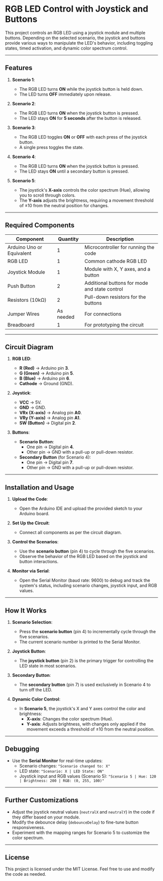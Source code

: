 
# **RGB LED Control with Joystick and Buttons**

This project controls an RGB LED using a joystick module and multiple buttons. Depending on the selected scenario, the joystick and buttons provide various ways to manipulate the LED's behavior, including toggling states, timed activation, and dynamic color spectrum control.

---

## **Features**

1. **Scenario 1**:
   - The RGB LED turns **ON** while the joystick button is held down.
   - The LED turns **OFF** immediately upon release.

2. **Scenario 2**:
   - The RGB LED turns **ON** when the joystick button is pressed.
   - The LED stays **ON** for **5 seconds** after the button is released.

3. **Scenario 3**:
   - The RGB LED toggles **ON** or **OFF** with each press of the joystick button.
   - A single press toggles the state.

4. **Scenario 4**:
   - The RGB LED turns **ON** when the joystick button is pressed.
   - The LED stays **ON** until a secondary button is pressed.

5. **Scenario 5**:
   - The joystick's **X-axis** controls the color spectrum (Hue), allowing you to scroll through colors.
   - The **Y-axis** adjusts the brightness, requiring a movement threshold of ±10 from the neutral position for changes.

---

## **Required Components**

| **Component**            | **Quantity** | **Description**                                  |
|---------------------------|--------------|-------------------------------------------------|
| Arduino Uno or Equivalent | 1            | Microcontroller for running the code           |
| RGB LED                   | 1            | Common cathode RGB LED                         |
| Joystick Module           | 1            | Module with X, Y axes, and a button            |
| Push Button               | 2            | Additional buttons for mode and state control  |
| Resistors (10kΩ)          | 2            | Pull-down resistors for the buttons            |
| Jumper Wires              | As needed    | For connections                                |
| Breadboard                | 1            | For prototyping the circuit                    |

---

## **Circuit Diagram**

1. **RGB LED**:
   - **R (Red)** -> Arduino pin **3**.
   - **G (Green)** -> Arduino pin **5**.
   - **B (Blue)** -> Arduino pin **6**.
   - **Cathode** -> Ground (GND).

2. **Joystick**:
   - **VCC** -> 5V.
   - **GND** -> GND.
   - **VRx (X-axis)** -> Analog pin **A0**.
   - **VRy (Y-axis)** -> Analog pin **A1**.
   - **SW (Button)** -> Digital pin **2**.

3. **Buttons**:
   - **Scenario Button**:
     - One pin -> Digital pin **4**.
     - Other pin -> GND with a pull-up or pull-down resistor.
   - **Secondary Button** (for Scenario 4):
     - One pin -> Digital pin **7**.
     - Other pin -> GND with a pull-up or pull-down resistor.

---

## **Installation and Usage**

1. **Upload the Code**:
   - Open the Arduino IDE and upload the provided sketch to your Arduino board.

2. **Set Up the Circuit**:
   - Connect all components as per the circuit diagram.

3. **Control the Scenarios**:
   - Use the **scenario button** (pin 4) to cycle through the five scenarios.
   - Observe the behavior of the RGB LED based on the joystick and button interactions.

4. **Monitor via Serial**:
   - Open the Serial Monitor (baud rate: 9600) to debug and track the system's status, including scenario changes, joystick input, and RGB values.

---

## **How It Works**

1. **Scenario Selection**:
   - Press the **scenario button** (pin 4) to incrementally cycle through the five scenarios.
   - The current scenario number is printed to the Serial Monitor.

2. **Joystick Button**:
   - The **joystick button** (pin 2) is the primary trigger for controlling the LED state in most scenarios.

3. **Secondary Button**:
   - The **secondary button** (pin 7) is used exclusively in Scenario 4 to turn off the LED.

4. **Dynamic Color Control**:
   - In **Scenario 5**, the joystick's X and Y axes control the color and brightness:
     - **X-axis**: Changes the color spectrum (Hue).
     - **Y-axis**: Adjusts brightness, with changes only applied if the movement exceeds a threshold of ±10 from the neutral position.

---

## **Debugging**

- Use the **Serial Monitor** for real-time updates:
  - Scenario changes: `"Scenario changed to: X"`
  - LED state: `"Scenario: X | LED State: ON"`
  - Joystick input and RGB values (Scenario 5): `"Scenario 5 | Hue: 120 | Brightness: 200 | RGB: (0, 255, 100)"`

---

## **Further Customizations**

- Adjust the joystick neutral values (`neutralX` and `neutralY`) in the code if they differ based on your module.
- Modify the debounce delay (`debounceDelay`) to fine-tune button responsiveness.
- Experiment with the mapping ranges for Scenario 5 to customize the color spectrum.

---

## **License**

This project is licensed under the MIT License. Feel free to use and modify the code as needed.
